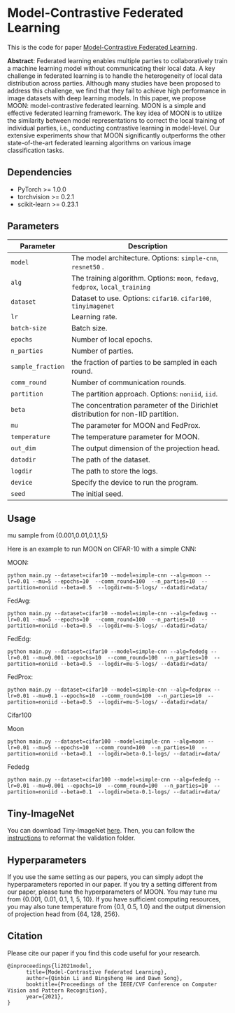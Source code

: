 # Model-Contrastive Federated Learning
This is the code for paper [Model-Contrastive Federated Learning](https://arxiv.org/pdf/2103.16257.pdf).

**Abstract**: Federated learning enables multiple parties to collaboratively train a machine learning model without communicating their local data. A key challenge in federated learning is to handle the heterogeneity of local data distribution across parties. Although many studies have been proposed to address this challenge, we find that they fail to achieve high performance in image datasets with deep learning models. In this paper, we propose MOON: model-contrastive federated learning. MOON is a simple and effective federated learning framework. The key idea of MOON is to utilize the similarity between model representations to correct the local training of individual parties, i.e., conducting contrastive learning in model-level. Our extensive experiments show that MOON significantly outperforms the other state-of-the-art federated learning algorithms on various image classification tasks.

## Dependencies
* PyTorch >= 1.0.0
* torchvision >= 0.2.1
* scikit-learn >= 0.23.1



## Parameters

| Parameter                      | Description                                 |
| ----------------------------- | ---------------------------------------- |
| `model`                     | The model architecture. Options: `simple-cnn`, `resnet50` .|
| `alg` | The training algorithm. Options: `moon`, `fedavg`, `fedprox`, `local_training` |
| `dataset`      | Dataset to use. Options: `cifar10`. `cifar100`, `tinyimagenet`|
| `lr` | Learning rate. |
| `batch-size` | Batch size. |
| `epochs` | Number of local epochs. |
| `n_parties` | Number of parties. |
| `sample_fraction` | the fraction of parties to be sampled in each round. |
| `comm_round`    | Number of communication rounds. |
| `partition` | The partition approach. Options: `noniid`, `iid`. |
| `beta` | The concentration parameter of the Dirichlet distribution for non-IID partition. |
| `mu` | The parameter for MOON and FedProx. |
| `temperature` | The temperature parameter for MOON. |
| `out_dim` | The output dimension of the projection head. |
| `datadir` | The path of the dataset. |
| `logdir` | The path to store the logs. |
| `device` | Specify the device to run the program. |
| `seed` | The initial seed. |


## Usage

mu sample from {0.001,0.01,0.1,1,5}

Here is an example to run MOON on CIFAR-10 with a simple CNN:

MOON:
```
python main.py --dataset=cifar10 --model=simple-cnn --alg=moon --lr=0.01 --mu=5 --epochs=10  --comm_round=100  --n_parties=10  --partition=noniid --beta=0.5  --logdir=mu-5-logs/ --datadir=data/ 
```

FedAvg:
```
python main.py --dataset=cifar10 --model=simple-cnn --alg=fedavg --lr=0.01 --mu=5 --epochs=10  --comm_round=100  --n_parties=10  --partition=noniid --beta=0.5  --logdir=mu-5-logs/ --datadir=data/
```

FedEdg:
```
python main.py --dataset=cifar10 --model=simple-cnn --alg=fededg --lr=0.01 --mu=0.001 --epochs=10  --comm_round=100  --n_parties=10  --partition=noniid --beta=0.5  --logdir=mu-5-logs/ --datadir=data/ 
```

FedProx:
```
python main.py --dataset=cifar10 --model=simple-cnn --alg=fedprox --lr=0.01 --mu=0.1 --epochs=10  --comm_round=100  --n_parties=10  --partition=noniid --beta=0.5  --logdir=mu-5-logs/ --datadir=data/ 
```


Cifar100

Moon
```
python main.py --dataset=cifar100 --model=simple-cnn --alg=moon --lr=0.01 --mu=5 --epochs=10  --comm_round=100  --n_parties=10  --partition=noniid --beta=0.1  --logdir=beta-0.1-logs/ --datadir=data/ 
```
Fededg
```
python main.py --dataset=cifar100 --model=simple-cnn --alg=fededg --lr=0.01 --mu=0.001 --epochs=10  --comm_round=100  --n_parties=10  --partition=noniid --beta=0.1  --logdir=beta-0.1-logs/ --datadir=data/ 
```

## Tiny-ImageNet
You can download Tiny-ImageNet [here](http://cs231n.stanford.edu/tiny-imagenet-200.zip). Then, you can follow the [instructions](https://github.com/AI-secure/DBA/blob/master/utils/tinyimagenet_reformat.py) to reformat the validation folder.

## Hyperparameters
If you use the same setting as our papers, you can simply adopt the hyperparameters reported in our paper. If you try a setting different from our paper, please tune the hyperparameters of MOON. You may tune mu from \{0.001, 0.01, 0.1, 1, 5, 10\}. If you have sufficient computing resources, you may also tune temperature from \{0.1, 0.5, 1.0\} and the output dimension of projection head from \{64, 128, 256\}. 



## Citation

Please cite our paper if you find this code useful for your research.
```
@inproceedings{li2021model,
      title={Model-Contrastive Federated Learning}, 
      author={Qinbin Li and Bingsheng He and Dawn Song},
      booktitle={Proceedings of the IEEE/CVF Conference on Computer Vision and Pattern Recognition},
      year={2021},
}
```
